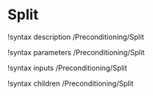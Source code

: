 <!-- MOOSE Documentation Stub: Remove this when content is added. -->

# Split

!syntax description /Preconditioning/Split

!syntax parameters /Preconditioning/Split

!syntax inputs /Preconditioning/Split

!syntax children /Preconditioning/Split
